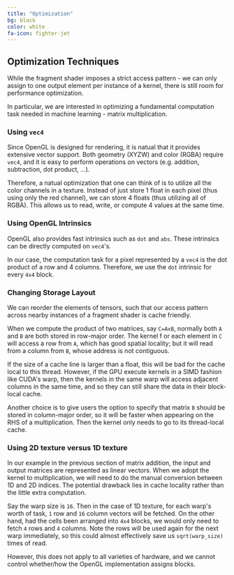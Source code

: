 ```yaml
---
title: "Optimization"
bg: black
color: white
fa-icon: fighter-jet
---
```


## Optimization Techniques

While the fragment shader imposes a strict access pattern - we can only assign to one output element per instance of a kernel, there is still room for performance optimization.

In particular, we are interested in optimizing a fundamental computation task needed in machine learning - matrix multiplication.

### Using `vec4`

Since OpenGL is designed for rendering, it is natual that it provides extensive vector support. Both geometry (XYZW) and color (RGBA) require `vec4`, and it is easy to perform operations on vectors (e.g. addition, subtraction, dot product, ...).

Therefore, a natual optimization that one can think of is to utilize all the color channels in a texture. Instead of just store 1 float in each pixel (thus using only the red channel), we can store 4 floats (thus utilizing all of RGBA). This allows us to read, write, or compute 4 values at the same time.

### Using OpenGL Intrinsics

OpenGL also provides fast intrinsics such as `dot` and `abs`. These intrinsics can be directly computed on `vec4`'s.

In our case, the computation task for a pixel represented by a `vec4` is the dot product of a row and 4 columns. Therefore, we use the `dot` intrinsic for every `4x4` block.

### Changing Storage Layout

We can reorder the elements of tensors, such that our access pattern across nearby instances of a fragment shader is cache friendly.

When we compute the product of two matrices, say `C=AxB`, normally both `A` and `B` are both stored in row-major order. The kernel f or each element in `C` will access a row from `A`, which has good spatial locality; but it will read from a column from `B`, whose address is not contiguous.

If the size of a cache line is larger than a float, this will be bad for the cache local to this thread. However, if the GPU execute kernels in a SIMD fashion like CUDA's warp, then the kernels in the same warp will access adjacent columns in the same time, and so they can still share the data in their block-local cache.

Another choice is to give users the option to specify that matrix `B` should be stored in column-major order, so it will be faster when appearing on the RHS of a multiplication. Then the kernel only needs to go to its thread-local cache.

### Using 2D texture versus 1D texture

In our example in the previous section of matrix addition, the input and output matrices are represented as linear vectors. When we adopt the kernel to multiplication, we will need to do the manual conversion between 1D and 2D indices. The potential drawback lies in cache locality rather than the little extra computation. 

Say the warp size is `16`. Then in the case of 1D texture, for each warp's worth of task, `1` row and `16` column vectors will be fetched. On the other hand, had the cells been arranged into `4x4` blocks, we would only need to fetch `4` rows and `4` columns. Note the rows will be used again for the next warp immediately, so this could almost effectively save us `sqrt(warp_size)` times of read.

However, this does not apply to all varieties of hardware, and we cannot control whether/how the OpenGL implementation assigns blocks.
